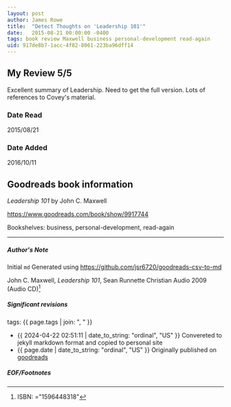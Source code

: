 ```yaml
---
layout: post
author: James Rowe
title:  "Detect Thoughts on 'Leadership 101'"
date:   2015-08-21 00:00:00 -0400
tags: book review Maxwell business personal-development read-again
uid: 917de8b7-1acc-4f82-8061-223ba96dff14
---
```


<!-- highly dependent on how you personally use jekyll templates, and how you want this to show up -->
<!-- escape any jekyll keys with double brackets -->

## My Review 5/5

Excellent summary of Leadership. Need to get the full version. Lots of references to Covey's material.

### Date Read
2015/08/21

### Date Added
2016/10/11

## Goodreads book information

*Leadership 101* by John C. Maxwell

https://www.goodreads.com/book/show/9917744

Bookshelves: business, personal-development, read-again

---

##### Author's Note

Initial `md` Generated using https://github.com/jsr6720/goodreads-csv-to-md

John C. Maxwell, *Leadership 101*, Sean Runnette Christian Audio 2009 (Audio CD)[^1]

##### Significant revisions

tags: {{ page.tags | join: ", " }} <!-- todo move this somewhere -->

- {{ 2024-04-22 02:51:11 | date_to_string: "ordinal", "US" }} Convereted to jekyll markdown format and copied to personal site
- {{ page.date | date_to_string: "ordinal", "US" }} Originally published on [goodreads](https://www.goodreads.com)

##### EOF/Footnotes

[^1]: ISBN: ="1596448318"